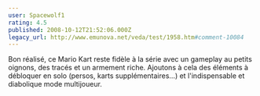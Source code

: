 ```yaml
---
user: Spacewolf1
rating: 4.5
published: 2008-10-12T21:52:06.000Z
legacy_url: http://www.emunova.net/veda/test/1958.htm#comment-10084
---
```

Bon réalisé, ce Mario Kart reste fidèle à la série avec un gameplay au petits oignons, des tracés et un armement riche. Ajoutons à cela des éléments à débloquer en solo (persos, karts supplémentaires...) et l'indispensable et diabolique mode multijoueur.